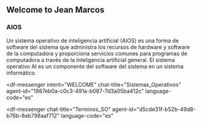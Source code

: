 ## Welcome to Jean Marcos
### AIOS
Un sistema operativo de inteligencia artificial (AIOS) es una forma de software del sistema que administra los recursos de hardware y software de la computadora y proporciona servicios comunes para programas de computadora a través de la inteligencia artificial general. El sistema operativo AI es un componente del software del sistema en un sistema informático.


<script src="https://www.gstatic.com/dialogflow-console/fast/messenger/bootstrap.js?v=1"></script>
<df-messenger
  intent="WELCOME"
  chat-title="Sistemas_Operativos"
  agent-id="1987eb0a-c0c3-491a-b087-7d3a05ba412c"
  language-code="es"
></df-messenger>

<script src="https://www.gstatic.com/dialogflow-console/fast/messenger/bootstrap.js?v=1"></script>
<df-messenger
  chat-title="Terminos_SO"
  agent-id="d5cde31f-b52b-49d8-b76b-8eb798aaf712"
  language-code="es"
></df-messenger>
